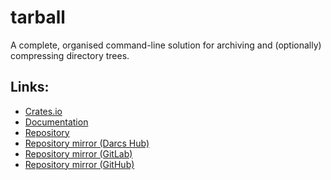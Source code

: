 # tarball

A complete, organised command-line solution for archiving and (optionally)
compressing directory trees.

## Links:
- [Crates.io](https://crates.io/crates/tarball)
- [Documentation](https://docs.rs/tarball/)
- [Repository](https://nest.pijul.com/dragonmaus/tarball)
- [Repository mirror (Darcs Hub)](https://hub.darcs.net/dragonmaus/tarball.rs)
- [Repository mirror (GitLab)](https://gitlab.com/dragonmaus/tarball.rs)
- [Repository mirror (GitHub)](https://github.com/dragonmaus/tarball.rs)
